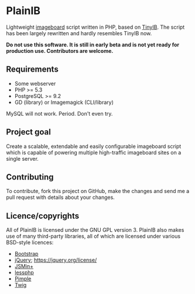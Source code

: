 # PlainIB

Lightweight [imageboard](http://en.wikipedia.org/wiki/Imageboard) script written
in PHP, based on [TinyIB](https://github.com/tslocum/TinyIB/). The script has
been largely rewritten and hardly resembles TinyIB now.

**Do not use this software. It is still in early beta and is not yet ready for
production use. Contributors are welcome.**

## Requirements

* Some webserver
* PHP >= 5.3
* PostgreSQL >= 9.2
* GD (library) or Imagemagick (CLI/library)

MySQL will not work. Period. Don't even try.

## Project goal

Create a scalable, extendable and easily configurable imageboard script which is
capable of powering multiple high-traffic imageboard sites on a single server.

## Contributing

To contribute, fork this project on GitHub, make the changes and send me a pull
request with details about your changes.

## Licence/copyrights

All of PlainIB is licensed under the GNU GPL version 3. PlainIB also makes use
of many third-party libraries, all of which are licensed under various BSD-style
licences:

* [Bootstrap](http://twitter.github.io/bootstrap/)
* [jQuery](http://jquery.com/); https://jquery.org/license/
* [JSMin+](http://crisp.tweakblogs.net/blog/cat/716)
* [lessphp](http://leafo.net/lessphp/)
* [Pimple](http://pimple.sensiolabs.org/)
* [Twig](http://twig.sensiolabs.org/)
